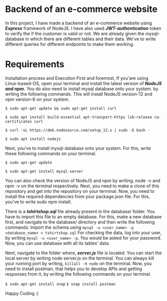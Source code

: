 # Backend of an e-commerce website
In this project, I have made a backend of an e-commerce website using ***Express*** framework of NodeJS. 
I have also used ***JWT-authentication*** token to verify the if the customer is valid or not. We are already given the mysql-database in which there are different tables and their data. We've to write different queries for different endpoints to make them working.

# Requirements
Installation process and Execution
First and foremost, If you'are using Linux-based-OS, open your terminal and install the latest version of ***NodeJS and npm.***  You do also need to install mysql database onto your system. by writing the following commands.
This will install NodeJS version-12 and npm version-6 on your system.

```$ sudo apt-get update && sudo apt-get install curl```

```$ sudo apt install build-essential apt-transport-https lsb-release ca-certificates curl```

```$ curl -sL https://deb.nodesource.com/setup_12.x | sudo -E bash -```

```$ sudo apt install nodejs```

Next, you've to install mysql-database onto your system. For this, write these following commands on your terminal.

```$ sudo apt-get update```

```$ sudo apt-get install mysql-server```

You can also check the version of NodeJS and npm by writing, node -v and npm -v on the terminal respectively.
Next, you need to make a clone of this repository and get into the repository on your terminal. Now, you need to install the required dependencies from your package.json file. For this, you've to write sudo npm install.

There is a ***tshirtshop.sql*** file already present in the database/ folder. You have to import this file to an empty database. For this, make a new database first, and navigate to the database/ directory and then write the following commands:
Import the schema using ```mysql -u <user_name> -p <database_name> < tshirtshop.sql```
For checking the data, log into your user, by writing ```mysql -u <user_name> -p```. You would be asked for your password. Now, you can use database with all its tables' data.

Next, navigate to the folder where, ***server.js*** file is located. You can start the local server by writing node server.js on the terminal.
You can always kill your running port by writing, ```killall -9 node``` on the terminal.
Now, you need to install postman, that helps you to develop APIs and getting responses from it, by writing the following commands on your terminal.

```$ sudo apt-get install snap```
```$ snap install postman```

Happy Coding :)
